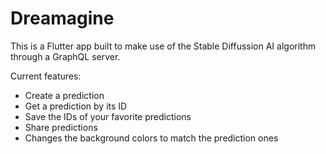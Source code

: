 # Dreamagine

This is a Flutter app built to make use of the Stable Diffussion AI algorithm through a GraphQL server. 

Current features:
* Create a prediction
* Get a prediction by its ID
* Save the IDs of your favorite predictions
* Share predictions
* Changes the background colors to match the prediction ones


